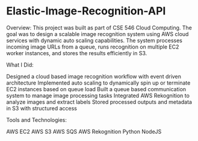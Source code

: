 # Elastic-Image-Recognition-API
Overview:
This project was built as part of CSE 546 Cloud Computing. The goal was to design a scalable image recognition system using AWS cloud services with dynamic auto scaling capabilities. The system processes incoming image URLs from a queue, runs recognition on multiple EC2 worker instances, and stores the results efficiently in S3.

What I Did:

Designed a cloud based image recognition workflow with event driven architecture
Implemented auto scaling to dynamically spin up or terminate EC2 instances based on queue load
Built a queue based communication system to manage image processing tasks
Integrated AWS Rekognition to analyze images and extract labels
Stored processed outputs and metadata in S3 with structured access

Tools and Technologies:

AWS EC2
AWS S3
AWS SQS
AWS Rekognition
Python
NodeJS
